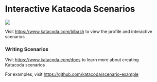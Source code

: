 # Interactive Katacoda Scenarios

[![](http://shields.katacoda.com/katacoda/bibash/count.svg)](https://www.katacoda.com/bibash "Get your profile on Katacoda.com")

Visit https://www.katacoda.com/bibash to view the profile and interactive scenarios

### Writing Scenarios
Visit https://www.katacoda.com/docs to learn more about creating Katacoda scenarios

For examples, visit https://github.com/katacoda/scenario-example
